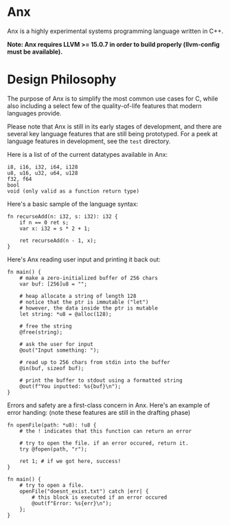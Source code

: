 # Anx

Anx is a highly experimental systems programming language written in C++.

**Note: Anx requires LLVM >= 15.0.7 in order to build properly (llvm-config must be available).**

# Design Philosophy

The purpose of Anx is to simplify the most common use cases for C, while also including a select few of the quality-of-life features that modern languages provide.

Please note that Anx is still in its early stages of development, and there are several key language features that are still being prototyped.
For a peek at language features in development, see the `test` directory.

Here is a list of of the current datatypes available in Anx:
```
i8, i16, i32, i64, i128
u8, u16, u32, u64, u128
f32, f64
bool
void (only valid as a function return type)
```

Here's a basic sample of the language syntax:

```
fn recurseAdd(n: i32, s: i32): i32 {
    if n == 0 ret s;
    var x: i32 = s * 2 + 1;

    ret recurseAdd(n - 1, x);
}
```

Here's Anx reading user input and printing it back out:

```
fn main() {
    # make a zero-initialized buffer of 256 chars
    var buf: [256]u8 = "";

    # heap allocate a string of length 128
    # notice that the ptr is immutable ("let")
    # however, the data inside the ptr is mutable
    let string: *u8 = @alloc(128);

    # free the string
    @free(string);

    # ask the user for input
    @out("Input something: ");

    # read up to 256 chars from stdin into the buffer
    @in(buf, sizeof buf);

    # print the buffer to stdout using a formatted string
    @out(f"You inputted: %s{buf}\n");
}
```

Errors and safety are a first-class concern in Anx. Here's an example of error handing:
(note these features are still in the drafting phase)

```
fn openFile(path: *u8): !u8 {
    # the ! indicates that this function can return an error

    # try to open the file. if an error occured, return it.
    try @fopen(path, "r");

    ret 1; # if we got here, success!
}

fn main() {
    # try to open a file.
    openFile("doesnt_exist.txt") catch |err| {
        # this block is executed if an error occured
        @out(f"Error: %s{err}\n");
    };
}
```
